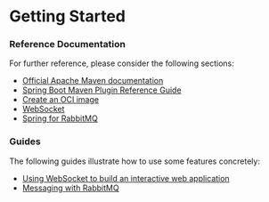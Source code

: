 # Getting Started

### Reference Documentation
For further reference, please consider the following sections:

* [Official Apache Maven documentation](https://maven.apache.org/guides/index.html)
* [Spring Boot Maven Plugin Reference Guide](https://docs.spring.io/spring-boot/docs/3.1.2/maven-plugin/reference/html/)
* [Create an OCI image](https://docs.spring.io/spring-boot/docs/3.1.2/maven-plugin/reference/html/#build-image)
* [WebSocket](https://docs.spring.io/spring-boot/docs/3.1.2/reference/htmlsingle/#messaging.websockets)
* [Spring for RabbitMQ](https://docs.spring.io/spring-boot/docs/3.1.2/reference/htmlsingle/#messaging.amqp)

### Guides
The following guides illustrate how to use some features concretely:

* [Using WebSocket to build an interactive web application](https://spring.io/guides/gs/messaging-stomp-websocket/)
* [Messaging with RabbitMQ](https://spring.io/guides/gs/messaging-rabbitmq/)

